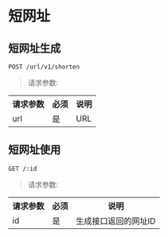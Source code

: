 # 短网址

## 短网址生成

```
POST /url/v1/shorten
```

> 请求参数: 

<table>
    <tr>
        <th>请求参数</th>
        <th>必须</th>
        <th>说明</th>
    </tr>
    <tr>
        <td>url</td>
        <td>是</td>
        <td>URL</td>
    </tr>
</table>

## 短网址使用

```
GET /:id
```

> 请求参数: 

<table>
    <tr>
        <th>请求参数</th>
        <th>必须</th>
        <th>说明</th>
    </tr>
    <tr>
        <td>id</td>
        <td>是</td>
        <td>生成接口返回的网址ID</td>
    </tr>
</table>